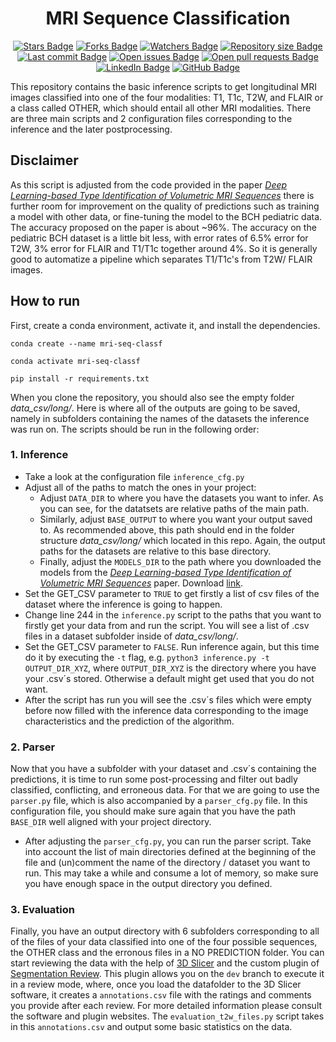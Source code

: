 <h1 align="center">MRI Sequence Classification </h1>
<div align="center">
<a href="https://github.com/AIM-KannLab/mri-sequence-classification" target="_blank"><img src="https://img.shields.io/github/stars/AIM-KannLab/mri-sequence-classification?style=social" alt="Stars Badge"/></a>
<a href="https://github.com/AIM-KannLab/mri-sequence-classification/fork" target="_blank"><img src="https://img.shields.io/github/forks/AIM-KannLab/mri-sequence-classification?style=social" alt="Forks Badge"/></a>
<a href="https://github.com/AIM-KannLab/mri-sequence-classification/stargazers" target="_blank"><img src="https://img.shields.io/github/watchers/AIM-KannLab/mri-sequence-classification?style=social" alt="Watchers Badge"/></a>
<a href="https://github.com/AIM-KannLab/mri-sequence-classification" target="_blank"><img src="https://img.shields.io/github/repo-size/AIM-KannLab/mri-sequence-classification" alt="Repository size Badge"/></a>
<a href="https://github.com/AIM-KannLab/mri-sequence-classification/commits/" target="_blank"><img src="https://img.shields.io/github/last-commit/AIM-KannLab/mri-sequence-classification" alt="Last commit Badge"/></a>
<a href="https://github.com/AIM-KannLab/mri-sequence-classification/issues" target="_blank"><img src="https://img.shields.io/github/issues/AIM-KannLab/mri-sequence-classification" alt="Open issues Badge"/></a>
<a href="https://github.com/AIM-KannLab/mri-sequence-classification/pulls" target="_blank"><img src="https://img.shields.io/github/issues-pr/AIM-KannLab/mri-sequence-classification" alt="Open pull requests Badge"/></a>
<br>
<a href="https://www.linkedin.com/in/juan-carlos-climent-pardo/" target="_blank"><img src="https://img.shields.io/badge/LinkedIn-blue?style=flat&logo=linkedin&color=blue" alt="LinkedIn Badge"/></a>
<a href="https://github.com/AIM-KannLab" target="_blank"><img src="https://img.shields.io/badge/GitHub-black?style=flat&logo=github&color=black" alt="GitHub Badge"/></a>
</div>

This repository contains the basic inference scripts to get longitudinal MRI images classified into one of the four modalities: T1, T1c, T2W, and FLAIR or a class called OTHER, which should entail all other MRI modalities. There are three main scripts and 2 configuration files corresponding to the inference and the later postprocessing.

## Disclaimer
As this script is adjusted from the code provided in the paper [_Deep Learning-based Type Identification of Volumetric MRI Sequences_](https://arxiv.org/pdf/2106.03208.pdf) there is further room for improvement on the quality of predictions such as training a model with other data, or fine-tuning the model to the BCH pediatric data. The accuracy proposed on the paper is about ~96%. The accuracy on the pediatric BCH dataset is a little bit less, with error rates of 6.5% error for T2W, 3% error for FLAIR and T1/T1c together around 4%. So it is generally good to automatize a pipeline which separates T1/T1c's from T2W/ FLAIR images.

## How to run
First, create a conda environment, activate it, and install the dependencies.

```
conda create --name mri-seq-classf

conda activate mri-seq-classf

pip install -r requirements.txt
```

When you clone the repository, you should also see the empty folder _data_csv/long/_. Here is where all of the outputs are going to be saved, namely in subfolders containing the names of the datasets the inference was run on. The scripts should be run in the following order:

### 1. Inference
- Take a look at the configuration file ``inference_cfg.py``
- Adjust all of the paths to match the ones in your project:
  - Adjust  ``DATA_DIR`` to where you have the datasets you want to infer. As you can see, for the datatsets are relative paths of the main path.
  - Similarly, adjust ``BASE_OUTPUT`` to where you want your output saved to. As recommended above, this path should end in the folder structure _data_csv/long/_ which located in this repo. Again, the output paths for the datasets are relative to this base directory.
  - Finally, adjust the ``MODELS_DIR`` to the path where you downloaded the models from the [_Deep Learning-based Type Identification of Volumetric MRI Sequences_](https://arxiv.org/pdf/2106.03208.pdf) paper. Download [link](https://drive.google.com/drive/folders/1h6fgWXEUxQaFFM72XvaUMLw0ExR-6dFU).
- Set the GET_CSV parameter to ``TRUE`` to get firstly a list of csv files of the dataset where the inference is going to happen.
- Change line 244  in the ``inference.py`` script to the paths that you want to firstly get your data from and run the script. You will see a list of .csv files in a dataset subfolder inside of _data_csv/long/_.
-  Set the GET_CSV parameter to ``FALSE``. Run inference again, but this time do it by executing the ``-t`` flag, e.g. ``python3 inference.py -t OUTPUT_DIR_XYZ``, where ``OUTPUT_DIR_XYZ`` is the directory where you have your .csv´s stored. Otherwise a default might get used that you do not want.
- After the script has run you will see the .csv´s files which were empty before now filled with the inference data corresponding to the image characteristics and the prediction of the algorithm.

### 2. Parser
Now that you have a subfolder with your dataset and .csv´s containing the predictions, it is time to run some post-processing and filter out badly classified, conflicting, and erroneous data. For that we are going to use the ``parser.py`` file, which is also accompanied by a ``parser_cfg.py`` file. In this configuration file, you should make sure again that you have the path ``BASE_DIR`` well aligned with your project directory.  
- After adjusting the ``parser_cfg.py``, you can run the parser script. Take into account the list of main directories defined at the beginning of the file and (un)comment the name of the directory / dataset you want to run. This may take a while and consume a lot of memory, so make sure you have enough space in the output directory you defined.

### 3. Evaluation
Finally, you have an output directory with 6 subfolders corresponding to all of the files of your data classified into one of the four possible sequences, the OTHER class and the erronous files in a NO PREDICTION folder. You can start reviewing the data with the help of [3D Slicer](https://www.slicer.org/) and the custom plugin of [Segmentation Review](https://github.com/zapaishchykova/SegmentationReview). This plugin allows you on the ``dev`` branch to execute it in a review mode, where, once you load the datafolder to the 3D Slicer software, it creates a ``annotations.csv`` file with the ratings and comments you provide after each review. For more detailed information please consult the software and plugin websites. The ``evaluation_t2w_files.py`` script takes in this ``annotations.csv`` and output some basic statistics on the data.
